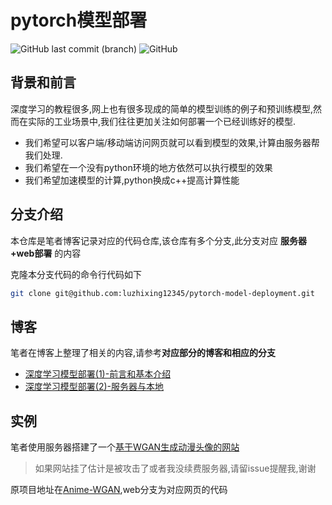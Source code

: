 # pytorch模型部署

![GitHub last commit (branch)](https://img.shields.io/github/last-commit/luzhixing12345/pytorch-model-deployment/main)
![GitHub](https://img.shields.io/github/license/luzhixing12345/pytorch-model-deployment)

## 背景和前言

深度学习的教程很多,网上也有很多现成的简单的模型训练的例子和预训练模型,然而在实际的工业场景中,我们往往更加关注如何部署一个已经训练好的模型.

- 我们希望可以客户端/移动端访问网页就可以看到模型的效果,计算由服务器帮我们处理.
- 我们希望在一个没有python环境的地方依然可以执行模型的效果
- 我们希望加速模型的计算,python换成c++提高计算性能

## 分支介绍

本仓库是笔者博客记录对应的代码仓库,该仓库有多个分支,此分支对应 **服务器+web部署** 的内容

克隆本分支代码的命令行代码如下

```bash
git clone git@github.com:luzhixing12345/pytorch-model-deployment.git
```

## 博客

笔者在博客上整理了相关的内容,请参考**对应部分的博客和相应的分支**

- [深度学习模型部署(1)-前言和基本介绍](https://luzhixing12345.github.io/2022/06/13/pytorch/%E6%B7%B1%E5%BA%A6%E5%AD%A6%E4%B9%A0%E6%A8%A1%E5%9E%8B%E9%83%A8%E7%BD%B2-1/)
- [深度学习模型部署(2)-服务器与本地](https://luzhixing12345.github.io/2022/06/13/pytorch/%E6%B7%B1%E5%BA%A6%E5%AD%A6%E4%B9%A0%E6%A8%A1%E5%9E%8B%E9%83%A8%E7%BD%B2-2/)

## 实例

笔者使用服务器搭建了一个[基于WGAN生成动漫头像的网站](https://visual.kamilu.top)

> 如果网站挂了估计是被攻击了或者我没续费服务器,请留issue提醒我,谢谢

原项目地址在[Anime-WGAN](https://github.com/luzhixing12345/Anime-WGAN),web分支为对应网页的代码
